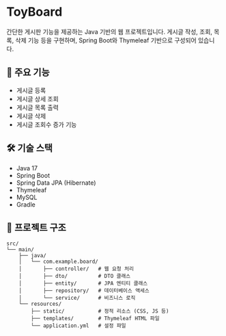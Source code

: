 # ToyBoard

간단한 게시판 기능을 제공하는 Java 기반의 웹 프로젝트입니다. 게시글 작성, 조회, 목록, 삭제 기능 등을 구현하며, Spring Boot와 Thymeleaf 기반으로 구성되어 있습니다.

## 📌 주요 기능

- 게시글 등록
- 게시글 상세 조회
- 게시글 목록 출력
- 게시글 삭제
- 게시글 조회수 증가 기능

## 🛠 기술 스택

- Java 17
- Spring Boot
- Spring Data JPA (Hibernate)
- Thymeleaf
- MySQL
- Gradle

## 📂 프로젝트 구조

```plaintext
src/
└── main/
    ├── java/
    │   └── com.example.board/
    │       ├── controller/   # 웹 요청 처리
    │       ├── dto/          # DTO 클래스
    │       ├── entity/       # JPA 엔티티 클래스
    │       ├── repository/   # 데이터베이스 액세스
    │       └── service/      # 비즈니스 로직
    └── resources/
        ├── static/           # 정적 리소스 (CSS, JS 등)
        ├── templates/        # Thymeleaf HTML 파일
        └── application.yml   # 설정 파일
```
